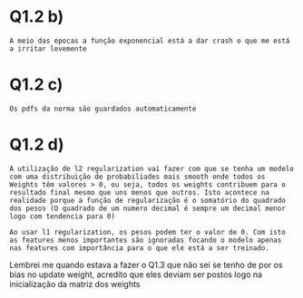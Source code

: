 # Q1.2 b)
    A meio das epocas a função exponencial está a dar crash o que me está a irritar levemente

# Q1.2 c)
    Os pdfs da norma são guardados automaticamente

# Q1.2 d)

    A utilização de l2 regularization vai fazer com que se tenha um modelo com uma distribuição de probabiliades mais smooth onde todos os Weights têm valores > 0, ou seja, todos os weights contribuem para o resultado final mesmo que uns menos que outros. Isto acontece na realidade porque a função de regularização é o somatório do quadrado dos pesos (O quadrado de um numero decimal é sempre um decimal menor logo com tendencia para 0)

    Ao usar l1 regularization, os pesos podem ter o valor de 0. Com isto as features menos importantes são ignoradas focando o modelo apenas nas features com importância para o que ele está a ser treinado.


Lembrei me quando estava a fazer o Q1.3 que não sei se tenho de por os bias no update weight, acredito que eles deviam ser postos logo na inicialização da matriz dos weights
